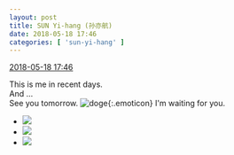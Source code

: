 ```yaml
---
layout: post
title: SUN Yi-hang (孙亦航)
date: 2018-05-18 17:46
categories: [ 'sun-yi-hang' ]
---
```


<div class="weibo-info">
  <a href="https://weibo.com/2565158051/GheN9EhhQ">2018-05-18 17:46</a>
</div>

This is me in recent days.  
And …  
See you tomorrow. ![doge](https://img.t.sinajs.cn/t4/appstyle/expression/ext/normal/a1/2018new_doge02_org.png){:.emoticon} I'm waiting for you.

<!-- more -->

<ul class="weibo-pic-list-1">
  <li class="weibo-pic">
    <a href="//wx4.sinaimg.cn/mw690/98e534a3ly1frfmwevs4fj21sg2dsx6p.jpg"><img src="//wx4.sinaimg.cn/thumb150/98e534a3ly1frfmwevs4fj21sg2dsx6p.jpg"/></a>
  </li>
  <li class="weibo-pic">
    <a href="//wx2.sinaimg.cn/mw690/98e534a3ly1frfmwdco3wj21sg2ds7wi.jpg"><img src="//wx2.sinaimg.cn/thumb150/98e534a3ly1frfmwdco3wj21sg2ds7wi.jpg"/></a>
  </li>
  <li class="weibo-pic">
    <a href="//wx1.sinaimg.cn/mw690/98e534a3ly1frfmwg4to2j21sg2dsqv5.jpg"><img src="//wx1.sinaimg.cn/thumb150/98e534a3ly1frfmwg4to2j21sg2dsqv5.jpg"/></a>
  </li>
</ul>
